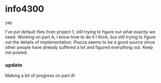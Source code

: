 info4300
========

yay

I've put default files from project 1, still trying to figure out what exactly we need. Working on part A, i know how to do it I think, but still trying to figure out the details of implementation. Piazza seems to be a good source since other people have already suffered a lot and figured everything out. Keep me posted. 


### update
Making a bit of progress on part A!